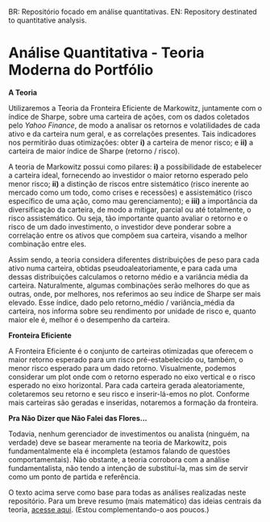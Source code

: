 BR: Repositório focado em análise quantitativas. EN: Repository destinated to quantitative analysis.

# Análise Quantitativa - Teoria Moderna do Portfólio
**A Teoria**

Utilizaremos a Teoria da Fronteira Eficiente de Markowitz, juntamente com o índice de Sharpe, sobre uma carteira de ações, com os dados coletados pelo _Yahoo Finance_, de modo a analisar os retornos e volatilidades de cada ativo e da carteira num geral, e as correlações presentes. Tais indicadores nos permitirão duas otimizações: obter **i)** a carteira de menor risco; e **ii)** a carteira de maior índice de Sharpe (retorno / risco).

A teoria de Markowitz possui como pilares: **i)** a possibilidade de estabelecer a carteira ideal, fornecendo ao investidor o maior retorno esperado pelo menor risco; **ii)** a distinção de riscos entre sistemático (risco inerente ao mercado como um todo, como crises e recessões) e assistemático (risco específico de uma ação, como mau gerenciamento); e **iii)** a importância da diversificação da carteira, de modo a mitigar, parcial ou até totalmente, o risco assistemático. Ou seja, tão importante quanto avaliar o retorno e o risco de um dado investimento, o investidor deve ponderar sobre a correlação entre os ativos que compõem sua carteira, visando a melhor combinação entre eles.

Assim sendo, a teoria considera diferentes distribuições de peso para cada ativo numa carteira, obtidas pseudoaleatoriamente, e para cada uma dessas distribuições calculamos o retorno médio e a variância média da carteira. Naturalmente, algumas combinações serão melhores do que as outras, onde, por melhores, nos referimos ao seu índice de Sharpe ser mais elevado. Esse índice, dado pelo retorno_médio / variância_média da carteira, nos informa sobre seu rendimento por unidade de risco e, quanto maior ele é, melhor é o desempenho da carteira.

**Fronteira Eficiente**

A Fronteira Eficiente é o conjunto de carteiras otimizadas que oferecem o maior retorno esperado para um risco pré-estabelecido ou, também, o menor risco esperado para um dado retorno. Visualmente, podemos considerar um plot onde com o retorno esperado no eixo vertical e o risco esperado no eixo horizontal. Para cada carteira gerada aleatoriamente, coletaremos seu retorno e seu risco e inserir-lá-emos no plot. Conforme mais carteiras são geradas e inseridas, notaremos a formação da fronteira.

**Pra Não Dizer que Não Falei das Flores...**

Todavia, nenhum gerenciador de investimentos ou analista (ninguém, na verdade) deve se basear meramente na teoria de Markowitz, pois fundamentalmente ela é incompleta (estamos falando de questões comportamentais). Não obstante, a teoria corrobora com a análise fundamentalista, não tendo a intenção de substituí-la, mas sim de servir como um ponto de partida e referência.

O texto acima serve como base para todas as análises realizadas neste repositório. Para um breve resumo (mais matemático) das ideias centrais da teoria, [acesse aqui](https://bit.ly/327Z5rc). (Estou complementando-o aos poucos.)
